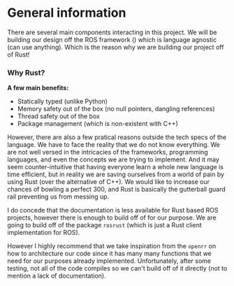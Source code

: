 # General information
There are several main components interacting in this project. We will be building our design off the ROS framework () which is language agnostic (can use anything). Which is the reason why we are building our project off of Rust!

### Why Rust? ###

**A few main benefits:**
- Statically typed (unlike Python)
- Memory safety out of the box (no null pointers, dangling references)
- Thread safety out of the box
- Package management (which is non-existent with C++)

However, there are also a few pratical reasons outside the tech specs of the language. We have to face the reality that we do not know everything. We are not well versed in the intricacies of the frameworks, programming languages, and even the concepts we are trying to implement. And it may seem counter-intuitive that having everyone learn a whole new language is time efficient, but in reality we are saving ourselves from a world of pain by using Rust (over the alternative of C++). We would like to increase our chances of bowling a perfect 300, and Rust is basically the gutterball guard rail preventing us from messing up. 

I do concede that the documentation is less available for Rust based ROS projects, however there is enough to build off of for our purpose. We are going to build off of the package `rosrust` (which is just a Rust client implementation for ROS).

However I highly recommend that we take inspiration from the `openrr` on how to architecture our code since it has many many functions that we need for our purposes already implemented. Unfortunately, after some testing, not all of the code compiles so we can't build off of it directly (not to mention a lack of documentation).
